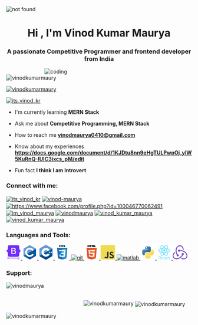<img alt = "not found" src = "https://images.unsplash.com/photo-1580927752452-89d86da3fa0a?q=80&w=2070&auto=format&fit=crop&ixlib=rb-4.0.3&ixid=M3wxMjA3fDB8MHxwaG90by1wYWdlfHx8fGVufDB8fHx8fA%3D%3D"/>
<h1 align="center">Hi , I'm Vinod Kumar Maurya</h1>
<h3 align="center">A passionate Competitive Programmer and frontend developer from India</h3>
<img align = "right" width = "400" alt = "coding" src = "https://media1.tenor.com/m/CT6PTBJzG7cAAAAC/pgomaing.gif"/>

<p align="left"> <img src="https://komarev.com/ghpvc/?username=vinodkumarmaury&label=Profile%20views&color=0e75b6&style=flat" alt="vinodkumarmaury" /> </p>

<p align="left"> <a href="https://github.com/ryo-ma/github-profile-trophy"><img src="https://github-profile-trophy.vercel.app/?username=vinodkumarmaury" alt="vinodkumarmaury" /></a> </p>

<p align="left"> <a href="https://twitter.com/its_vinod_kr" target="blank"><img src="https://img.shields.io/twitter/follow/its_vinod_kr?logo=twitter&style=for-the-badge" alt="its_vinod_kr" /></a> </p>

- I'm currently learning **MERN Stack**

- Ask me about **Competitive Programming, MERN Stack**

- How to reach me **vinodmaurya0410@gmail.com**

- Know about my experiences **https://docs.google.com/document/d/1KJDtu8nn9eHgTULPwpOj_yIW5KuRnQ-IUIC3ixcs_pM/edit**

- Fun fact **I think I am Introvert**

<h3 align="left">Connect with me:</h3>
<p align="left">
<a href="https://twitter.com/its_vinod_kr" target="blank"><img align="center" src="https://raw.githubusercontent.com/rahuldkjain/github-profile-readme-generator/master/src/images/icons/Social/twitter.svg" alt="its_vinod_kr" height="30" width="40" /></a>
<a href="https://linkedin.com/in/vinod-maurya" target="blank"><img align="center" src="https://raw.githubusercontent.com/rahuldkjain/github-profile-readme-generator/master/src/images/icons/Social/linked-in-alt.svg" alt="vinod-maurya" height="30" width="40" /></a>
<a href="https://fb.com/https://www.facebook.com/profile.php?id=100046770062491" target="blank"><img align="center" src="https://raw.githubusercontent.com/rahuldkjain/github-profile-readme-generator/master/src/images/icons/Social/facebook.svg" alt="https://www.facebook.com/profile.php?id=100046770062491" height="30" width="40" /></a>
<a href="https://instagram.com/im_vinod_maurya" target="blank"><img align="center" src="https://raw.githubusercontent.com/rahuldkjain/github-profile-readme-generator/master/src/images/icons/Social/instagram.svg" alt="im_vinod_maurya" height="30" width="40" /></a>
<a href="https://www.codechef.com/users/vinodmaurya" target="blank"><img align="center" src="https://www.facebook.com/photo/?fbid=596698522493155&set=a.596698525826488" alt="vinodmaurya" height="30" width="40" /></a>
<a href="https://codeforces.com/profile/vinod_kumar_maurya" target="blank"><img align="center" src="https://raw.githubusercontent.com/rahuldkjain/github-profile-readme-generator/master/src/images/icons/Social/codeforces.svg" alt="vinod_kumar_maurya" height="30" width="40" /></a>
<a href="https://www.leetcode.com/vinod_kumar_maurya" target="blank"><img align="center" src="https://raw.githubusercontent.com/rahuldkjain/github-profile-readme-generator/master/src/images/icons/Social/leet-code.svg" alt="vinod_kumar_maurya" height="30" width="40" /></a>
</p>

<h3 align="left">Languages and Tools:</h3>
<p align="left"> <a href="https://getbootstrap.com" target="_blank" rel="noreferrer"> <img src="https://raw.githubusercontent.com/devicons/devicon/master/icons/bootstrap/bootstrap-plain-wordmark.svg" alt="bootstrap" width="40" height="40"/> </a> <a href="https://www.cprogramming.com/" target="_blank" rel="noreferrer"> <img src="https://raw.githubusercontent.com/devicons/devicon/master/icons/c/c-original.svg" alt="c" width="40" height="40"/> </a> <a href="https://www.w3schools.com/cpp/" target="_blank" rel="noreferrer"> <img src="https://raw.githubusercontent.com/devicons/devicon/master/icons/cplusplus/cplusplus-original.svg" alt="cplusplus" width="40" height="40"/> </a> <a href="https://www.w3schools.com/css/" target="_blank" rel="noreferrer"> <img src="https://raw.githubusercontent.com/devicons/devicon/master/icons/css3/css3-original-wordmark.svg" alt="css3" width="40" height="40"/> </a> <a href="https://git-scm.com/" target="_blank" rel="noreferrer"> <img src="https://www.vectorlogo.zone/logos/git-scm/git-scm-icon.svg" alt="git" width="40" height="40"/> </a> <a href="https://www.w3.org/html/" target="_blank" rel="noreferrer"> <img src="https://raw.githubusercontent.com/devicons/devicon/master/icons/html5/html5-original-wordmark.svg" alt="html5" width="40" height="40"/> </a> <a href="https://developer.mozilla.org/en-US/docs/Web/JavaScript" target="_blank" rel="noreferrer"> <img src="https://raw.githubusercontent.com/devicons/devicon/master/icons/javascript/javascript-original.svg" alt="javascript" width="40" height="40"/> </a> <a href="https://www.mathworks.com/" target="_blank" rel="noreferrer"> <img src="https://upload.wikimedia.org/wikipedia/commons/2/21/Matlab_Logo.png" alt="matlab" width="40" height="40"/> </a> <a href="https://www.python.org" target="_blank" rel="noreferrer"> <img src="https://raw.githubusercontent.com/devicons/devicon/master/icons/python/python-original.svg" alt="python" width="40" height="40"/> </a> <a href="https://reactjs.org/" target="_blank" rel="noreferrer"> <img src="https://raw.githubusercontent.com/devicons/devicon/master/icons/react/react-original-wordmark.svg" alt="react" width="40" height="40"/> </a> <a href="https://redux.js.org" target="_blank" rel="noreferrer"> <img src="https://raw.githubusercontent.com/devicons/devicon/master/icons/redux/redux-original.svg" alt="redux" width="40" height="40"/> </a> </p>


<h3 align="left">Support:</h3>
<p><a href="https://www.buymeacoffee.com/vinodmaurya"> <img align="left" src="https://cdn.buymeacoffee.com/buttons/v2/default-yellow.png" height="50" width="210" alt="vinodmaurya" /></a></p><br><br>


<p><img align="left" src="https://github-readme-stats.vercel.app/api/top-langs?username=vinodkumarmaury&show_icons=true&locale=en&layout=compact" alt="vinodkumarmaury" /></p>

<p>&nbsp;<img align="center" src="https://github-readme-stats.vercel.app/api?username=vinodkumarmaury&show_icons=true&locale=en" alt="vinodkumarmaury" /></p>

<p><img align="center" src="https://github-readme-streak-stats.herokuapp.com/?user=vinodkumarmaury&" alt="vinodkumarmaury" /></p>

